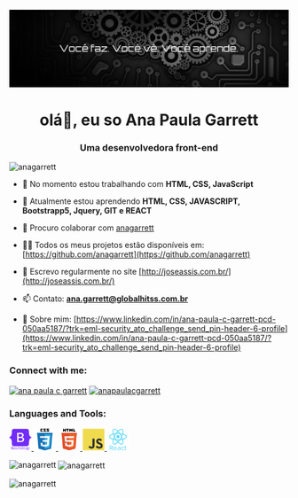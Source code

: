 ![banner](https://github.com/professorjosedeassis/joseassis/blob/main/img/bannerpro.jpg)

<h1 align="center">olá👋, eu so Ana Paula Garrett</h1>
<h3 align="center">Uma desenvolvedora front-end</h3>

<p align="left"> <img src="https://komarev.com/ghpvc/?username=anagarrett&label=Profile%20views&color=0e75b6&style=flat" alt="anagarrett" /> </p>

- 🔭 No momento estou trabalhando com **HTML, CSS, JavaScript**

- 🌱 Atualmente estou aprendendo **HTML, CSS, JAVASCRIPT, Bootstrapp5, Jquery, GIT e REACT**

- 👯 Procuro colaborar com [anagarrett](https://github.com/anagarrett)

- 👨‍💻 Todos os meus projetos estão disponíveis em: [https://github.com/anagarrett](https://github.com/anagarrett)

- 📝 Escrevo regularmente no site [http://joseassis.com.br/](http://joseassis.com.br/)

- 📫 Contato: **ana.garrett@globalhitss.com.br**

- 📄 Sobre mim: [https://www.linkedin.com/in/ana-paula-c-garrett-pcd-050aa5187/?trk=eml-security_ato_challenge_send_pin-header-6-profile](https://www.linkedin.com/in/ana-paula-c-garrett-pcd-050aa5187/?trk=eml-security_ato_challenge_send_pin-header-6-profile)

<h3 align="left">Connect with me:</h3>
<p align="left">
<a href="https://linkedin.com/in/ana paula c garrett" target="blank"><img align="center" src="https://raw.githubusercontent.com/rahuldkjain/github-profile-readme-generator/master/src/images/icons/Social/linked-in-alt.svg" alt="ana paula c garrett" height="30" width="40" /></a>
<a href="https://instagram.com/anapaulacgarrett" target="blank"><img align="center" src="https://raw.githubusercontent.com/rahuldkjain/github-profile-readme-generator/master/src/images/icons/Social/instagram.svg" alt="anapaulacgarrett" height="30" width="40" /></a>
</p>

<h3 align="left">Languages and Tools:</h3>
<p align="left"> <a href="https://getbootstrap.com" target="_blank" rel="noreferrer"> <img src="https://raw.githubusercontent.com/devicons/devicon/master/icons/bootstrap/bootstrap-plain-wordmark.svg" alt="bootstrap" width="40" height="40"/> </a> <a href="https://www.w3schools.com/css/" target="_blank" rel="noreferrer"> <img src="https://raw.githubusercontent.com/devicons/devicon/master/icons/css3/css3-original-wordmark.svg" alt="css3" width="40" height="40"/> </a> <a href="https://www.w3.org/html/" target="_blank" rel="noreferrer"> <img src="https://raw.githubusercontent.com/devicons/devicon/master/icons/html5/html5-original-wordmark.svg" alt="html5" width="40" height="40"/> </a> <a href="https://developer.mozilla.org/en-US/docs/Web/JavaScript" target="_blank" rel="noreferrer"> <img src="https://raw.githubusercontent.com/devicons/devicon/master/icons/javascript/javascript-original.svg" alt="javascript" width="40" height="40"/> </a> <a href="https://reactjs.org/" target="_blank" rel="noreferrer"> <img src="https://raw.githubusercontent.com/devicons/devicon/master/icons/react/react-original-wordmark.svg" alt="react" width="40" height="40"/> </a> </p>

<p><img align="left" src="https://github-readme-stats.vercel.app/api/top-langs?username=anagarrett&show_icons=true&theme=dark&locale=en&layout=compact" alt="anagarrett" /></p>

<p>&nbsp;<img align="center" src="https://github-readme-stats.vercel.app/api?username=anagarrett&show_icons=true&theme=dark&locale=en" alt="anagarrett" /></p>

<p><img align="center" src="https://github-readme-streak-stats.herokuapp.com/?user=anagarrett&theme=dark" alt="anagarrett" /></p>
